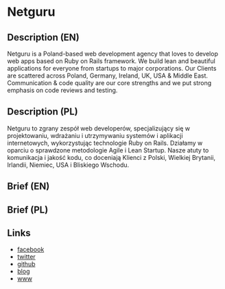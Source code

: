 Netguru
=======

Description (EN)
----------------
Netguru is a Poland-based web development agency that loves to develop web apps based on Ruby on Rails framework. We build lean and beautiful applications for everyone from startups to major corporations. Our Clients are scattered across Poland, Germany, Ireland, UK, USA & Middle East. Communication & code quality are our core strengths and we put strong emphasis on code reviews and testing.

Description (PL)
----------------
Netguru to zgrany zespół web developerów, specjalizujący się w projektowaniu, wdrażaniu i utrzymywaniu systemów i aplikacji internetowych, wykorzystując technologie Ruby on Rails. Działamy w oparciu o sprawdzone metodologie Agile i Lean Startup. Nasze atuty to komunikacja i jakość kodu, co doceniają Klienci z Polski, Wielkiej Brytanii, Irlandii, Niemiec, USA i Bliskiego Wschodu.

Brief (EN)
----------


Brief (PL)
----------


Links
-----
- [facebook](https://www.facebook.com/netguru)
- [twitter](https://twitter.com/netguru)
- [github](https://github.com/netguru)
- [blog](https://netguru.co/blog)
- [www](https://netguru.co/)
